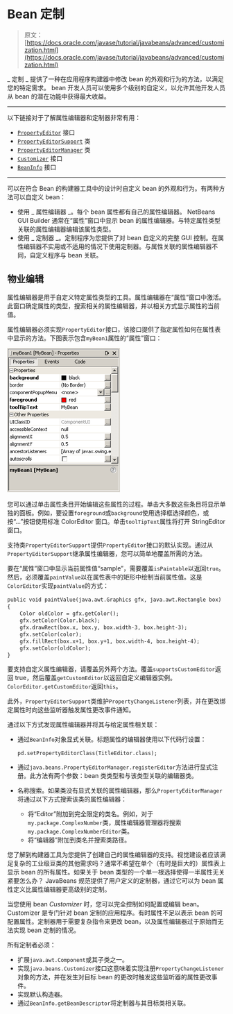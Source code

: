 # Bean 定制

> 原文： [https://docs.oracle.com/javase/tutorial/javabeans/advanced/customization.html](https://docs.oracle.com/javase/tutorial/javabeans/advanced/customization.html)

_ 定制 _ 提供了一种在应用程序构建器中修改 bean 的外观和行为的方法，以满足您的特定需求。 bean 开发人员可以使用多个级别的自定义，以允许其他开发人员从 bean 的潜在功能中获得最大收益。

* * *

以下链接对于了解属性编辑器和定制器非常有用：

*   [`PropertyEditor`](https://docs.oracle.com/javase/8/docs/api/java/beans/PropertyEditor.html) 接口
*   [`PropertyEditorSupport`](https://docs.oracle.com/javase/8/docs/api/java/beans/PropertyEditorSupport.html) 类
*   [`PropertyEditorManager`](https://docs.oracle.com/javase/8/docs/api/java/beans/PropertyEditorManager.html) 类
*   [`Customizer`](https://docs.oracle.com/javase/8/docs/api/java/beans/Customizer.html) 接口
*   [`BeanInfo`](https://docs.oracle.com/javase/8/docs/api/java/beans/BeanInfo.html) 接口

* * *

可以在符合 Bean 的构建器工具中的设计时自定义 bean 的外观和行为。有两种方法可以自定义 bean：

*   使用 _ 属性编辑器 _。每个 bean 属性都有自己的属性编辑器。 NetBeans GUI Builder 通常在“属性”窗口中显示 bean 的属性编辑器。与特定属性类型关联的属性编辑器编辑该属性类型。
*   使用 _ 定制器 _。定制程序为您提供了对 bean 自定义的完整 GUI 控制。在属性编辑器不实用或不适用的情况下使用定制器。与属性关联的属性编辑器不同，自定义程序与 bean 关联。

## 物业编辑

属性编辑器是用于自定义特定属性类型的工具。属性编辑器在“属性”窗口中激活。此窗口确定属性的类型，搜索相关的属性编辑器，并以相关方式显示属性的当前值。

属性编辑器必须实现`PropertyEditor`接口，该接口提供了指定属性如何在属性表中显示的方法。下图表示包含`myBean1`属性的“属性”窗口：

![This figure represents myBean1 properties in the Property window](img/930cb4b12b04375234f735fa3ea7fb16.jpg)

您可以通过单击属性条目开始编辑这些属性的过程。单击大多数这些条目将显示单独的面板。例如，要设置`foreground`或`background`使用选择框选择颜色，或按“...”按钮使用标准 ColorEditor 窗口。单击`toolTipText`属性将打开 StringEditor 窗口。

支持类`PropertyEditorSupport`提供`PropertyEditor`接口的默认实现。通过从`PropertyEditorSupport`继承属性编辑器，您可以简单地覆盖所需的方法。

要在“属性”窗口中显示当前属性值“sample”，需要覆盖`isPaintable`以返回`true`。然后，必须覆盖`paintValue`以在属性表中的矩形中绘制当前属性值。这是`ColorEditor`实现`paintValue`的方式：

```
public void paintValue(java.awt.Graphics gfx, java.awt.Rectangle box) {
    Color oldColor = gfx.getColor();
    gfx.setColor(Color.black);
    gfx.drawRect(box.x, box.y, box.width-3, box.height-3);
    gfx.setColor(color);
    gfx.fillRect(box.x+1, box.y+1, box.width-4, box.height-4);
    gfx.setColor(oldColor);
}

```

要支持自定义属性编辑器，请覆盖另外两个方法。覆盖`supportsCustomEditor`返回 true，然后覆盖`getCustomEditor`以返回自定义编辑器实例。 `ColorEditor.getCustomEditor`返回`this`。

此外，`PropertyEditorSupport`类维护`PropertyChangeListener`列表，并在更改绑定属性时向这些监听器触发属性更改事件通知。

通过以下方式发现属性编辑器并将其与给定属性相关联：

*   通过`BeanInfo`对象显式关联。标题属性的编辑器使用以下代码行设置：

    ```
    pd.setPropertyEditorClass(TitleEditor.class);

    ```

*   通过`java.beans.PropertyEditorManager.registerEditor`方法进行显式注册。此方法有两个参数：bean 类类型和与该类型关联的编辑器类。
*   名称搜索。如果类没有显式关联的属性编辑器，那么`PropertyEditorManager`将通过以下方式搜索该类的属性编辑器：
    *   将“Editor”附加到完全限定的类名。例如，对于`my.package.ComplexNumber`类，属性编辑器管理器将搜索`my.package.ComplexNumberEditor`类。
    *   将“编辑器”附加到类名并搜索类路径。

您了解到构建器工具为您提供了创建自己的属性编辑器的支持。视觉建设者应该满足复杂的工业级豆类的其他需求吗？通常不希望在单个（有时是巨大的）属性表上显示 bean 的所有属性。如果关于 bean 类型的一个单一根选择使得一半属性无关紧要怎么办？ JavaBeans 规范提供了用户定义的定制器，通过它可以为 bean 属性定义比属性编辑器更高级别的定制。

当您使用 bean _Customizer_ 时，您可以完全控制如何配置或编辑 bean。 Customizer 是专门针对 bean 定制的应用程序。有时属性不足以表示 bean 的可配置属性。定制器用于需要复杂指令来更改 bean，以及属性编辑器过于原始而无法实现 bean 定制的情况。

所有定制者必须：

*   扩展`java.awt.Component`或其子类之一。
*   实现`java.beans.Customizer`接口这意味着实现注册`PropertyChangeListener`对象的方法，并在发生对目标 bean 的更改时触发这些监听器的属性更改事件。
*   实现默认构造器。
*   通过`BeanInfo.getBeanDescriptor`将定制器与其目标类相关联。